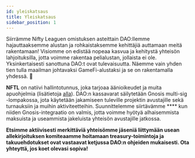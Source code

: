 ```yaml
---
id: yleiskatsaus
title: Yleiskatsaus
sidebar_position: 1
---
```


Siirrämme Nifty Leaguen omistuksen asteittain DAO:llemme hajauttaaksemme alustan ja rohkaistaksemme kehittäjiä auttamaan meitä rakentamaan! Visiomme on edistää nopeaa kasvua ja kehitystä yhteisön lahjoituksilla, jotta voimme rakentaa pelialustan, jollaista ei ole. Yksinkertaisesti sanottuna DAO:t ovat tulevaisuutta. Näemme vain yhden tien tulla maailman johtavaksi GameFi-alustaksi ja se on rakentamalla yhdessä. 💜

**NFTL** on natiivi hallintotunnus, joka tarjoaa äänioikeudet ja muita apuohjelmia (lisätietoja [alla](https://nifty-league.com/about#nftl)). DAO:n kassavarat säilytetään Gnosis multi-sig -lompakossa, jota käytetään jakamiseen tuleville projektin avustajille sekä turnauksiin ja muihin aktiviteetteihin. Suunnittelemme siirtävämme **** kun niiden Gnosis-integraatio on valmis, jotta voimme hyötyä alhaisemmista maksuista ja useammista jakeluista yhteisön avustajille jatkossa.

**Etsimme aktiivisesti merkittäviä yhteisömme jäseniä liittymään usean allekirjoituksen komiteaamme hoitamaan treasury-toimintoja ja takuuehdotukset ovat vastaavat ketjussa DAO:n ohjeiden mukaisesti. Ota yhteyttä, jos koet olevasi sopiva!**
